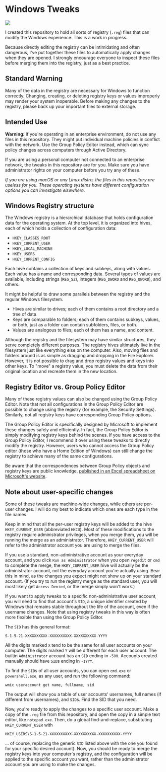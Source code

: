 # Windows Tweaks

![](https://img.shields.io/badge/license-MIT-blue)

I created this repository to hold all sorts of registry (`.reg`) files that can modify the Windows experience.  This is a work in progress.

Because directly editing the registry can be intimidating and often dangerous, I've put together these files to automatically apply changes when they are opened.  I strongly encourage everyone to inspect these files before merging them into the registry, just as a best practice.

## Standard Warning

Many of the data in the registry are necessary for Windows to function correctly.  Changing, creating, or deleting registry keys or values improperly may render your system inoperable.  Before making any changes to the registry, please back up your important files to external storage.

## Intended Use

**Warning:** If you're operating in an enterprise environment, do not use any files in this repository.  They might put individual machine policies in conflict with the network.  Use the Group Policy Editor instead, which can sync policy changes across computers through Active Directory.

If you are using a personal computer not connected to an enterprise network, the tweaks in this repository are for you.  Make sure you have administrator rights on your computer before you try any of these.

*If you are using macOS or any Linux distro, the files in this repository are useless for you.  These operating systems have different configuration options you can investigate elsewhere.*

## Windows Registry structure

The Windows registry is a hierarchical database that holds configuration data for the operating system.  At the top level, it is organized into hives, each of which holds a collection of configuration data:
- `HKEY_CLASSES_ROOT`
- `HKEY_CURRENT_USER`
- `HKEY_LOCAL_MACHINE`
- `HKEY_USERS`
- `HKEY_CURRENT_CONFIG`

Each hive contains a collection of keys and subkeys, along with values.  Each value has a name and corresponding data.  Several types of values are available, including strings (`REG_SZ`), integers (`REG_DWORD` and `REG_QWORD`), and others.

It might be helpful to draw some parallels between the registry and the regular Windows filesystem.
- Hives are similar to drives; each of them contains a root directory and a tree of data.
- Keys are comparable to folders; each of them contains subkeys, values, or both, just as a folder can contain subfolders, files, or both.
- Values are analogous to files; each of them has a name, and content.

Although the registry and the filesystem may have similar structures, they serve completely different purposes.  The registry hives ultimately live in the filesystem just like everything else on the computer.  Also, moving files and folders around is as simple as dragging and dropping in the File Explorer.  However, it is not possible to drag and drop registry values and keys into other keys.  To "move" a registry value, you must delete the data from their original location and recreate them in the new location.

## Registry Editor vs. Group Policy Editor

Many of these registry values can also be changed using the Group Policy Editor.  Note that not all configurations in the Group Policy Editor are possible to change using the registry (for example, the Security Settings).  Similarly, not all registry keys have corresponding Group Policy options.

The Group Policy Editor is specifically designed by Microsoft to implement these changes safely and efficiently.  In fact, the Group Policy Editor is simply modifying registry keys behind the scenes.  If you have access to the Group Policy Editor, I recommend it over using these tweaks to directly modify the registry.  However, users who cannot access the Group Policy editor (those who have a Home Edition of Windows) can still change the registry to achieve many of the same configurations.

Be aware that the correspondences between Group Policy objects and registry keys are public knowledge, [published in an Excel spreadsheet on Microsoft's website](https://www.microsoft.com/en-us/download/details.aspx?id=101451).

## Note about user-specific changes
Some of these tweaks are machine-wide changes, while others are per-user changes.  I will do my best to indicate which ones are each type in the file names.

Keep in mind that all the per-user registry keys will be added to the hive `HKEY_CURRENT_USER` (abbreviated `HKCU`).  Most of these modifications to the registry require administrator privileges, when you merge them, you will be running the merge as an administrator.  Therefore, `HKEY_CURRENT_USER` will refer to the administrator account you are using to merge the files.

If you use a standard, non-administrative account as your everyday account, and you click `Run as Administrator` when you open `regedit` or `cmd` to complete the merge, the `HKEY_CURRENT_USER` hive will actually be the administrator account, not the everyday account you're actually using.  Bear this in mind, as the changes you expect might not show up on your standard account.  (If you try to run the registry merge as the standard user, you will most likely get `Access Denied`, or the merge simply won't work.)

If you want to apply tweaks to a specific non-administrative user account, you will need to find that account's `SID`, a unique identifier created by Windows that remains stable throughout the life of the account, even if the username changes.  Note that using registry tweaks in this way is often more flexible than using the Group Policy Editor.

The `SID` has this general format:
```
S-1-5-21-XXXXXXXXXX-XXXXXXXXXX-XXXXXXXXXX-YYYY
```
All the digits marked `X` tend to be the same for all user accounts on your computer.  The digits marked `Y` will be different for each user account.  The builtin `Administrator` account has an `SID` ending in `-500`.  Accounts created manually should have `SID`s ending in `-1YYY`.

To find the `SID`s of all user accounts, you can open `cmd.exe` or `powershell.exe`, as any user, and run the following command:
```
wmic useraccount get name, fullname, sid
```
The output will show you a table of user accounts' usernames, full names (if different from usernames), and `SID`s.  Find the SID that you need.

Now, you're ready to apply the changes to a specific user account.  Make a copy of the `.reg` file from this repository, and open the copy in a simple text editor, like `notepad.exe`.  Then, do a global find-and-replace, substituting `HKEY_CURRENT_USER` with
```
HKEY_USERS\S-1-5-21-XXXXXXXXXX-XXXXXXXXXX-XXXXXXXXXX-YYYY
```
... of course, replacing the generic `SID` listed above with the one you found for your specific desired account).  Now, you should be ready to merge the registry keys into your computer's registry, and the configuration will be applied to the specific account you want, rather than the administrator account you are using to make the changes.

